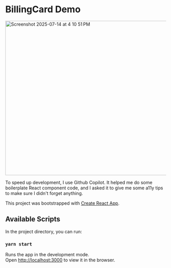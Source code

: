 # BillingCard Demo

<img width="1026" height="484" alt="Screenshot 2025-07-14 at 4 10 51 PM" src="https://github.com/user-attachments/assets/7d00f205-b57e-4905-b448-576f05d2b97f" />


To speed up development, I use Github Copilot. It helped me do some boilerplate React component code, and I asked it to give me some a11y tips to make sure I didn't forget anything.

This project was bootstrapped with [Create React App](https://github.com/facebook/create-react-app).

## Available Scripts

In the project directory, you can run:

### `yarn start`

Runs the app in the development mode.\
Open [http://localhost:3000](http://localhost:3000) to view it in the browser.
